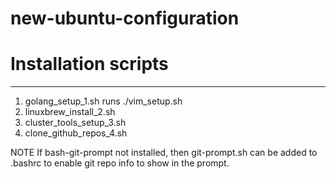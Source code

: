 # new-ubuntu-configuration

# Installation scripts
----------------------

1) golang_setup_1.sh
    runs ./vim_setup.sh
2) linuxbrew_install_2.sh
3) cluster_tools_setup_3.sh
3) clone_github_repos_4.sh

NOTE
If bash-git-prompt not installed, then git-prompt.sh can be added to .bashrc to enable
git repo info to show in the prompt.
